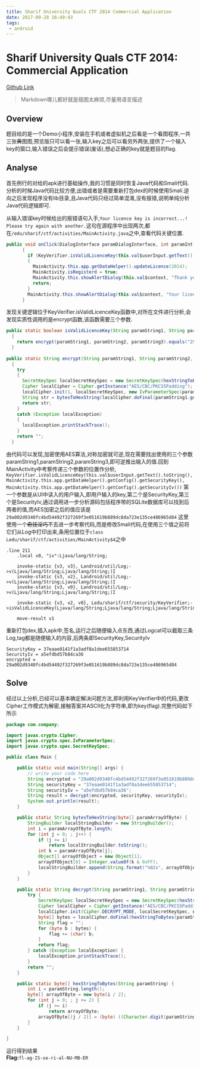 ```yaml
---
title: Sharif University Quals CTF 2014 Commercial Application
date: 2017-09-28 16:49:43
tags: 
 - android
---
```


# Sharif University Quals CTF 2014: Commercial Application

[Github Link](https://github.com/ctfs/write-ups-2014/tree/master/su-ctf-quals-2014/commercial_application/)

> Markdown哪儿都好就是插图太麻烦,尽量用语言描述


## Overview
题目给的是一个Demo小程序,安装在手机或者虚拟机之后看是一个看图程序,一共三张~~黄~~图图,预览版只可以看一张,输入key之后可以看另外两张,提供了一个输入key的窗口,输入错误之后会提示错误(废话),想必正确的key就是题目的flag.

## Analyse
首先例行的对给的apk进行基础操作,我的习惯是同时恢复Java代码和Smali代码.分析的时候Java代码比较方便,出错或者是需要重新打包dex的时候使用Smali.逆向之后发现程序没有lib目录,且Java代码只经过简单混淆,没有报错,说明单纯分析Java代码逻辑即可.

从输入错误key时候给出的报错语句入手,`Your licence key is incorrect...! Please try again with another.`这句在源程序中出现两次,都在`/edu/sharif/ctf/activities/MainActivity.java`之中,查看代码关键位置.

```Java
public void onClick(DialogInterface paramDialogInterface, int paramInt)
      {
        if (KeyVerifier.isValidLicenceKey(this.val$userInput.getText().toString(), MainActivity.this.app.getDataHelper().getConfig().getSecurityKey(), MainActivity.this.app.getDataHelper().getConfig().getSecurityIv()))
        {
          MainActivity.this.app.getDataHelper().updateLicence(2014);
          MainActivity.isRegisterd = true;
          MainActivity.this.showAlertDialog(this.val$context, "Thank you, Your application has full licence. Enjoy it...!");
          return;
        }
        MainActivity.this.showAlertDialog(this.val$context, "Your licence key is incorrect...! Please try again with another.");
      }
```
发现关键逻辑位于KeyVerifier.isValidLicenceKey函数中,对所在文件进行分析,会发现实质性调用的是encrypt函数,该函数需要三个参数.

```Java
public static boolean isValidLicenceKey(String paramString1, String paramString2, String paramString3)
  {
    return encrypt(paramString1, paramString2, paramString3).equals("29a002d9340fc4bd54492f327269f3e051619b889dc8da723e135ce486965d84");
  }
  
public static String encrypt(String paramString1, String paramString2, String paramString3)
  {
    try
    {
      SecretKeySpec localSecretKeySpec = new SecretKeySpec(hexStringToBytes(paramString2), "AES");
      Cipher localCipher = Cipher.getInstance("AES/CBC/PKCS5Padding");
      localCipher.init(1, localSecretKeySpec, new IvParameterSpec(paramString3.getBytes()));
      String str = bytesToHexString(localCipher.doFinal(paramString1.getBytes()));
      return str;
    }
    catch (Exception localException)
    {
      localException.printStackTrace();
    }
    return "";
  }
```

由代码可以发现,加密使用AES算法,对称加密就可逆,现在需要找出使用的三个参数paramString1,paramString2,paramString3,即可逆推出输入的值.回到MainActivity中考察传递三个参数的位置作分析,
`KeyVerifier.isValidLicenceKey(this.val$userInput.getText().toString(), MainActivity.this.app.getDataHelper().getConfig().getSecurityKey(), MainActivity.this.app.getDataHelper().getConfig().getSecurityIv())`
第一个参数是从UI中读入的用户输入,即用户输入的key,第二个是SecurityKey,第三个是SecurityIv,通过调用进一步分析源码包括程序带的SQLite数据库可以找到后两者的值,而AES加密之后的值应该是
`29a002d9340fc4bd54492f327269f3e051619b889dc8da723e135ce486965d84`
这里使用一个~~奇技淫巧~~不去进一步考察代码,而是修改Smali代码,在使用三个值之前将它们从Log中打印出来,条用位置位于`class Ledu/sharif/ctf/activities/MainActivity$4`之中
```Smali
.line 211
    .local v0, "iv":Ljava/lang/String;

    invoke-static {v3, v3}, Landroid/util/Log;->v(Ljava/lang/String;Ljava/lang/String;)I
    invoke-static {v3, v2}, Landroid/util/Log;->v(Ljava/lang/String;Ljava/lang/String;)I
    invoke-static {v3, v0}, Landroid/util/Log;->v(Ljava/lang/String;Ljava/lang/String;)I

    invoke-static {v3, v2, v0}, Ledu/sharif/ctf/security/KeyVerifier;->isValidLicenceKey(Ljava/lang/String;Ljava/lang/String;Ljava/lang/String;)Z

    move-result v1
```
重新打包dex,插入apk中,签名,运行之后随便输入点东西,通过Logcat可以截取三条Log,tag都是随便输入的内容,后两条即SecurityKey,SecurityIv
```
SecurityKey = 37eaae0141f1a3adf8a1dee655853714
SecurityIv = a5efdbd57b84ca36
encrypted = 29a002d9340fc4bd54492f327269f3e051619b889dc8da723e135ce486965d84
```
## Solve
经过以上分析,已经可以基本确定解决问题方法,即利用KeyVerifier中的代码,更改Cipher工作模式为解密,接触答案并ASCII化为字符串,即为key(flag).完整代码如下所示
```Java
package com.company;

import javax.crypto.Cipher;
import javax.crypto.spec.IvParameterSpec;
import javax.crypto.spec.SecretKeySpec;

public class Main {

    public static void main(String[] args) {
        // write your code here
        String encrypted = "29a002d9340fc4bd54492f327269f3e051619b889dc8da723e135ce486965d84";
        String securityKey = "37eaae0141f1a3adf8a1dee655853714";
        String securityIv = "a5efdbd57b84ca36";
        String result = decrypt(encrypted, securityKey, securityIv);
        System.out.println(result);
    }

    public static String bytesToHexString(byte[] paramArrayOfByte) {
        StringBuilder localStringBuilder = new StringBuilder();
        int i = paramArrayOfByte.length;
        for (int j = 0; ; j++) {
            if (j >= i)
                return localStringBuilder.toString();
            int k = paramArrayOfByte[j];
            Object[] arrayOfObject = new Object[1];
            arrayOfObject[0] = Integer.valueOf(k & 0xFF);
            localStringBuilder.append(String.format("%02x", arrayOfObject));
        }
    }

    public static String decrypt(String paramString1, String paramString2, String paramString3) {
        try {
            SecretKeySpec localSecretKeySpec = new SecretKeySpec(hexStringToBytes(paramString2), "AES");
            Cipher localCipher = Cipher.getInstance("AES/CBC/PKCS5Padding");
            localCipher.init(Cipher.DECRYPT_MODE, localSecretKeySpec, new IvParameterSpec(paramString3.getBytes()));
            byte[] bytes = localCipher.doFinal(hexStringToBytes(paramString1));
            String flag = "";
            for (byte b : bytes) {
                flag += (char) b;
            }
            return flag;
        } catch (Exception localException) {
            localException.printStackTrace();
        }
        return "";
    }

    public static byte[] hexStringToBytes(String paramString) {
        int i = paramString.length();
        byte[] arrayOfByte = new byte[i / 2];
        for (int j = 0; ; j += 2) {
            if (j >= i)
                return arrayOfByte;
            arrayOfByte[(j / 2)] = (byte) ((Character.digit(paramString.charAt(j), 16) << 4) + Character.digit(paramString.charAt(j + 1), 16));
        }
    }

}

```

运行得到结果  
**Flag:**`fl-ag-IS-se-ri-al-NU-MB-ER`






